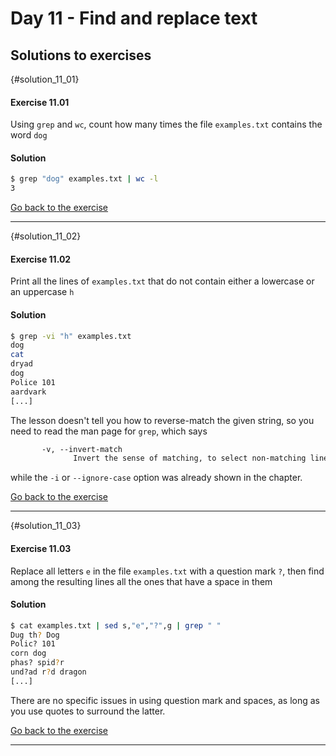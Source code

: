 # Day 11 - Find and replace text

## Solutions to exercises

{#solution_11_01}
#### Exercise 11.01
Using `grep` and `wc`, count how many times the file `examples.txt` contains the word `dog`

#### Solution
``` sh
$ grep "dog" examples.txt | wc -l
3
```

[Go back to the exercise](#exercise_11_01)

* * *

{#solution_11_02}
#### Exercise 11.02
Print all the lines of `examples.txt` that do not contain either a lowercase or an uppercase `h`

#### Solution
``` sh
$ grep -vi "h" examples.txt
dog
cat
dryad
dog
Police 101
aardvark
[...]
```

The lesson doesn't tell you how to reverse-match the given string, so you need to read the man page for `grep`, which says

``` txt
       -v, --invert-match
              Invert the sense of matching, to select non-matching lines.
```

while the `-i` or `--ignore-case` option was already shown in the chapter.

[Go back to the exercise](#exercise_11_02)

* * *

{#solution_11_03}
#### Exercise 11.03
Replace all letters `e` in the file `examples.txt` with a question mark `?`, then find among the resulting lines all the ones that have a space in them

#### Solution
``` sh
$ cat examples.txt | sed s,"e","?",g | grep " "
Dug th? Dog
Polic? 101
corn dog
phas? spid?r
und?ad r?d dragon
[...]
```

There are no specific issues in using question mark and spaces, as long as you use quotes to surround the latter.

[Go back to the exercise](#exercise_11_03)

* * *

